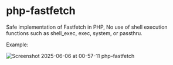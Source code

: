 # php-fastfetch
Safe implementation of Fastfetch in PHP,
No use of shell execution functions such as shell_exec, exec, system, or passthru.

Example:

![Screenshot 2025-06-06 at 00-57-11 php-fastfetch](https://github.com/user-attachments/assets/a5fdd22e-8a9a-4e74-b802-9e3cfbd560ef)



